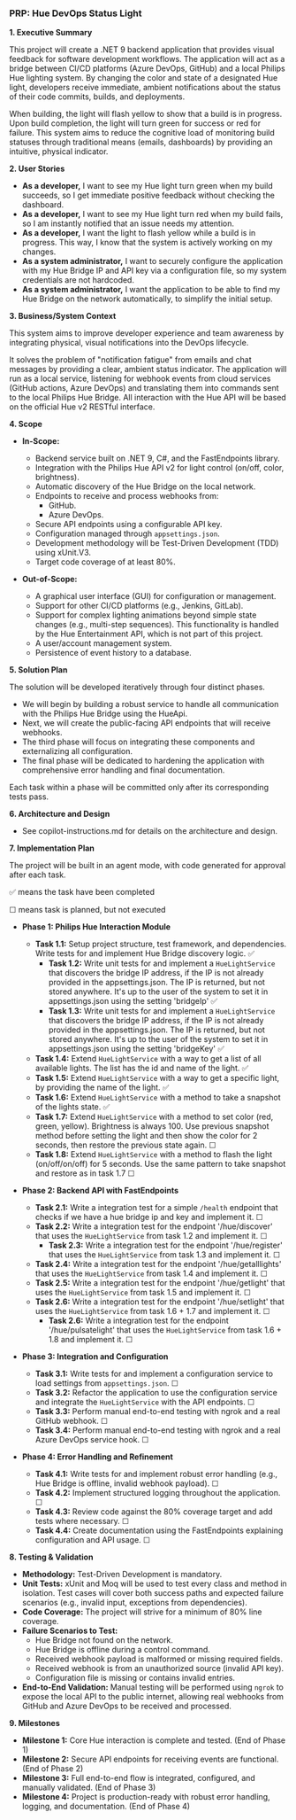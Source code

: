 ### **PRP: Hue DevOps Status Light**

**1. Executive Summary**

This project will create a .NET 9 backend application that provides visual feedback for software development workflows. 
The application will act as a bridge between CI/CD platforms (Azure DevOps, GitHub) and a local Philips Hue lighting system. 
By changing the color and state of a designated Hue light, developers receive immediate, ambient notifications about the status of their code commits, builds, and deployments.

When building, the light will flash yellow to show that a build is in progress. 
Upon build completion, the light will turn green for success or red for failure. 
This system aims to reduce the cognitive load of monitoring build statuses through traditional means (emails, dashboards) by providing an intuitive, physical indicator.

**2. User Stories**

*   **As a developer,** I want to see my Hue light turn green when my build succeeds, so I get immediate positive feedback without checking the dashboard.
*   **As a developer,** I want to see my Hue light turn red when my build fails, so I am instantly notified that an issue needs my attention.
*   **As a developer,** I want the light to flash yellow while a build is in progress. This way, I know that the system is actively working on my changes.
*   **As a system administrator,** I want to securely configure the application with my Hue Bridge IP and API key via a configuration file, so my system credentials are not hardcoded.
*   **As a system administrator,** I want the application to be able to find my Hue Bridge on the network automatically, to simplify the initial setup.

**3. Business/System Context**

This system aims to improve developer experience and team awareness by integrating physical, 
visual notifications into the DevOps lifecycle. 

It solves the problem of "notification fatigue" from emails and chat messages by providing a clear, ambient status indicator. 
The application will run as a local service, listening for webhook events from cloud services (GitHub actions, Azure DevOps) and translating them into commands sent to the local Philips Hue Bridge. 
All interaction with the Hue API will be based on the official Hue v2 RESTful interface.

**4. Scope**

*   **In-Scope:**
    *   Backend service built on .NET 9, C#, and the FastEndpoints library.
    *   Integration with the Philips Hue API v2 for light control (on/off, color, brightness).
    *   Automatic discovery of the Hue Bridge on the local network.
    *   Endpoints to receive and process webhooks from:
        *   GitHub.
        *   Azure DevOps.
    *   Secure API endpoints using a configurable API key.
    *   Configuration managed through `appsettings.json`.
    *   Development methodology will be Test-Driven Development (TDD) using xUnit.V3.
    *   Target code coverage of at least 80%.

*   **Out-of-Scope:**
    *   A graphical user interface (GUI) for configuration or management.
    *   Support for other CI/CD platforms (e.g., Jenkins, GitLab).
    *   Support for complex lighting animations beyond simple state changes (e.g., multi-step sequences). This functionality is handled by the Hue Entertainment API, which is not part of this project.
    *   A user/account management system.
    *   Persistence of event history to a database.

**5. Solution Plan**

The solution will be developed iteratively through four distinct phases. 

- We will begin by building a robust service to handle all communication with the Philips Hue Bridge using the HueApi. 
- Next, we will create the public-facing API endpoints that will receive webhooks. 
- The third phase will focus on integrating these components and externalizing all configuration. 
- The final phase will be dedicated to hardening the application with comprehensive error handling and final documentation. 

Each task within a phase will be committed only after its corresponding tests pass.

**6. Architecture and Design**

*   See copilot-instructions.md for details on the architecture and design.

**7. Implementation Plan**

The project will be built in an agent mode, with code generated for approval after each task.

✅ means the task have been completed

☐ means task is planned, but not executed

*   **Phase 1: Philips Hue Interaction Module**
    *   **Task 1.1:** Setup project structure, test framework, and dependencies. Write tests for and implement Hue Bridge discovery logic. ✅
        *   **Task 1.2:** Write unit tests for and implement a `HueLightService` that discovers the bridge IP address, if the IP is not already provided in the appsettings.json. The IP is returned, but not stored anywhere. It's up to the user of the system to set it in appsettings.json using the setting 'bridgeIp' ✅
        *   **Task 1.3:** Write unit tests for and implement a `HueLightService` that discovers the bridge IP address, if the IP is not already provided in the appsettings.json. The IP is returned, but not stored anywhere. It's up to the user of the system to set it in appsettings.json using the setting 'bridgeKey' ✅
    *   **Task 1.4:** Extend `HueLightService` with a way to get a list of all available lights. The list has the id and name of the light. ✅
    *   **Task 1.5:** Extend `HueLightService` with a way to get a specific light, by providing the name of the light. ✅
    *   **Task 1.6:** Extend `HueLightService` with a method to take a snapshot of the lights state.  ✅
    *   **Task 1.7:** Extend `HueLightService` with a method to set color (red, green, yellow). Brightness is always 100. Use previous snapshot method before setting the light and then show the color for 2 seconds, then restore the previous state again. ☐
    *   **Task 1.8:** Extend `HueLightService` with a method to flash the light (on/off/on/off) for 5 seconds. Use the same pattern to take snapshot and restore as in task 1.7 ☐

*   **Phase 2: Backend API with FastEndpoints**
    *   **Task 2.1:** Write a integration test for a simple `/health` endpoint that checks if we have a hue bridge ip and key and implement it. ☐
    *   **Task 2.2:** Write a integration test for the endpoint '/hue/discover' that uses the `HueLightService` from task 1.2 and implement it. ☐
        *   **Task 2.3:** Write a integration test for the endpoint '/hue/register' that uses the `HueLightService` from task 1.3 and implement it. ☐
    *   **Task 2.4:** Write a integration test for the endpoint '/hue/getalllights' that uses the `HueLightService` from task 1.4 and implement it. ☐
    *   **Task 2.5:** Write a integration test for the endpoint '/hue/getlight' that uses the `HueLightService` from task 1.5 and implement it. ☐
    *   **Task 2.6:** Write a integration test for the endpoint '/hue/setlight' that uses the `HueLightService` from task 1.6 + 1.7 and implement it. ☐
        *   **Task 2.6:** Write a integration test for the endpoint '/hue/pulsatelight' that uses the `HueLightService` from task 1.6 + 1.8 and implement it. ☐

*   **Phase 3: Integration and Configuration**
    *   **Task 3.1:** Write tests for and implement a configuration service to load settings from `appsettings.json`. ☐
    *   **Task 3.2:** Refactor the application to use the configuration service and integrate the `HueLightService` with the API endpoints. ☐
    *   **Task 3.3:** Perform manual end-to-end testing with ngrok and a real GitHub webhook. ☐
    *   **Task 3.4:** Perform manual end-to-end testing with ngrok and a real Azure DevOps service hook. ☐

*   **Phase 4: Error Handling and Refinement**
    *   **Task 4.1:** Write tests for and implement robust error handling (e.g., Hue Bridge is offline, invalid webhook payload). ☐
    *   **Task 4.2:** Implement structured logging throughout the application. ☐
    *   **Task 4.3:** Review code against the 80% coverage target and add tests where necessary. ☐
    *   **Task 4.4:** Create documentation using the FastEndpoints explaining configuration and API usage. ☐

**8. Testing & Validation**

*   **Methodology:** Test-Driven Development is mandatory.
*   **Unit Tests:** xUnit and Moq will be used to test every class and method in isolation. Test cases will cover both success paths and expected failure scenarios (e.g., invalid input, exceptions from dependencies).
*   **Code Coverage:** The project will strive for a minimum of 80% line coverage.
*   **Failure Scenarios to Test:**
    *   Hue Bridge not found on the network.
    *   Hue Bridge is offline during a control command.
    *   Received webhook payload is malformed or missing required fields.
    *   Received webhook is from an unauthorized source (invalid API key).
    *   Configuration file is missing or contains invalid entries.
*   **End-to-End Validation:** Manual testing will be performed using `ngrok` to expose the local API to the public internet, allowing real webhooks from GitHub and Azure DevOps to be received and processed.

**9. Milestones**

*   **Milestone 1:** Core Hue interaction is complete and tested. (End of Phase 1)
*   **Milestone 2:** Secure API endpoints for receiving events are functional. (End of Phase 2)
*   **Milestone 3:** Full end-to-end flow is integrated, configured, and manually validated. (End of Phase 3)
*   **Milestone 4:** Project is production-ready with robust error handling, logging, and documentation. (End of Phase 4)